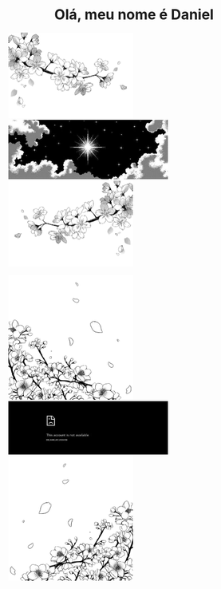 <h1 align="center">Olá, meu nome é Daniel</h1>

<img width="250px" heigth="200px" src="https://github.com/Stilyx/Readme-images/blob/main/header-left-flower.png" /><img width="320px" heigth="400px" src="https://github.com/Stilyx/Readme-images/blob/main/star.png" /><img width="250px" heigth="200px" src="https://github.com/Stilyx/Readme-images/blob/main/header-right-flower.png" />

<img width="250px" heigth="200px" src="https://github.com/Stilyx/Readme-images/blob/main/footer-left-flower.png" /><img width="320px" heigth="400px" src="https://github.com/Stilyx/Readme-images/blob/main/notFound.png" /><img width="250px" heigth="200px" src="https://github.com/Stilyx/Readme-images/blob/main/footer-right-flower.png" />




<!--
**Stilyx/Stilyx** is a ✨ _special_ ✨ repository because its `README.md` (this file) appears on your GitHub profile.

Here are some ideas to get you started:

- 🔭 I’m currently working on ...
- 🌱 I’m currently learning ...
- 👯 I’m looking to collaborate on ...
- 🤔 I’m looking for help with ...
- 💬 Ask me about ...
- 📫 How to reach me: ...
- 😄 Pronouns: ...
- ⚡ Fun fact: ...
-->
